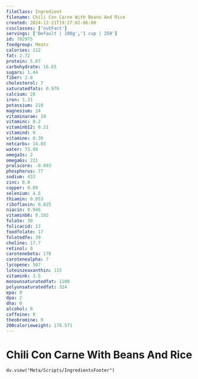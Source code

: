 ```yaml
---
fileClass: Ingredient
filename: Chili Con Carne With Beans And Rice
created: 2024-12-21T19:27:02-06:00
cssclasses: ['nutFact']
servings: ['Default | 100g','1 cup | 250']
id: 782975
foodgroup: Meats
calories: 112
fat: 2.72
protein: 5.07
carbohydrate: 16.65
sugars: 1.44
fiber: 2.6
cholesterol: 7
saturatedfats: 0.976
calcium: 28
iron: 1.31
potassium: 210
magnesium: 24
vitaminarae: 18
vitaminc: 0.2
vitaminb12: 0.21
vitamind: 0
vitamine: 0.39
netcarbs: 14.05
water: 73.98
omega3s: 2
omega6s: 221
pralscore: -0.093
phosphorus: 77
sodium: 433
zinc: 0.8
copper: 0.09
selenium: 4.5
thiamin: 0.053
riboflavin: 0.025
niacin: 0.946
vitaminb6: 0.102
folate: 30
folicacid: 13
foodfolate: 17
folatedfe: 39
choline: 17.7
retinol: 0
carotenebeta: 178
carotenealpha: 7
lycopene: 507
luteinzeaxanthin: 115
vitamink: 3.5
monounsaturatedfat: 1100
polyunsaturatedfat: 324
epa: 0
dpa: 2
dha: 0
alcohol: 0
caffeine: 0
theobromine: 0
200calorieweight: 178.571
---
```


# Chili Con Carne With Beans And Rice

```dataviewjs
dv.view("Meta/Scripts/IngredientsFooter")
```